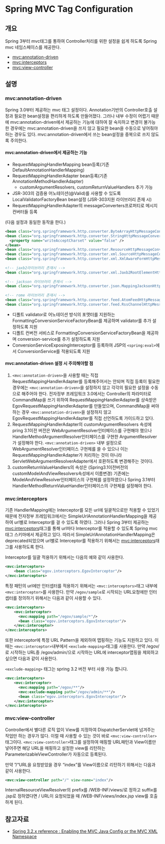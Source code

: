 # Spring MVC Tag Configuration

## 개요

Spring 3부터 mvc태그를 통하여 Controller처리를 위한 설정을 쉽게 하도록 Spring mvc 네임스페이스를 제공한다.

- [<mvc:annotation-driven>](#mvcannotation-driven)
- [<mvc:interceptors>](#mvcinterceptors)
- [<mvc:view-controller>](#mvcview-controller)

## 설명

### mvc:annotation-driven

Spring 3.0부터 제공하는 mvc 태그 설정이다. Annotation기반의 Controller호출 설정과 필요한 bean설정을 편리하게 하도록 만들어졌다. 그러나 내부 수정이 어렵기 때문에 mvc:annotation-driven에서 제공하는 기능에 대하여 잘 숙지하고 변경이 불가능 한 경우에는 mvc:annotation-driven을 쓰지 않고 필요한 bean을 수동으로 넣어줘야하는 경우도 있다.
mvc:annotation-driven에서 쓰는 bean설정을 중복으로 쓰지 않도록 주의한다.

#### mvc:annotation-driven에서 제공하는 기능

- RequestMappingHandlerMapping bean등록(기존 DefaultAnnotationHandlerMapping)
- RequestMappingHandlerAdapter bean등록(기존 AnnotationMethodHandlerAdapter)
  - customArgumentResolvers, customReturnValueHandlers 추가 가능
- JSR-303의 검증용 어노테이션(@Valid)를 사용할 수 있도록 LocalValidatorFactoryBean bean설정 (JSR-303지원 라이브러리 존재 시)
- RequestMappingHandlerAdapter의 messageConverters프로퍼티로 메시지 컨버터들 등록

(다음 설정과 동일한 동작을 한다.)

```xml
<bean class="org.springframework.http.converter.ByteArrayHttpMessageConverter" />
<bean class="org.springframework.http.converter.StringHttpMessageConverter">
  <property name="writeAcceptCharset" value="false" />
</bean>
<bean class="org.springframework.http.converter.ResourceHttpMessageConverter" />
<bean class="org.springframework.http.converter.xml.SourceHttpMessageConverter" />
<bean class="org.springframework.http.converter.xml.XmlAwareFormHttpMessageConverter" />
 
<!-- jaxb2라이브러리 존재시 -->
<bean class="org.springframework.http.converter.xml.Jaxb2RootElementHttpMessageConverter" />
 
<!-- jackson 라이브러리 존재시 -->
<bean class="org.springframework.http.converter.json.MappingJacksonHttpMessageConverter"/>
 
<!-- rome 라이브러리 존재시 -->
<bean class="org.springframework.http.converter.feed.AtomFeedHttpMessageConverter" />
<bean class="org.springframework.http.converter.feed.RssChannelHttpMessageConverter" />
```

- 디폴트 validator로 어노테이션 방식의 포맷터를 지원하는 FormattingConversionServiceFactoryBean를 제공하며 validator를 추가 설정하도록 지원
- 디폴트 컨버전 서비스로 FormattingConversionServiceFactoryBean을 제공하며 conversion-service를 추가 설정하도록 지원
- ConversionServiceExposingInterceptor를 등록하여 JSP의 `<spring:eval>`에서 ConversionService를 적용되도록 지원

#### mvc:annotation-driven 설정 시 주의해야할 점

1. `<mvc:annotation-driven>`을 사용할 때는 직접 RequestMappingHandlerAdapter를 등록해주어서는 안되며 직접 등록이 필요한 경우에는 `<mvc:annotation-driven>`을 설정하지 않고 각각의 필요한 설정을 수동으로 해주어야 한다. 전자정부 프레임워크 3.0에서는 Controller의 파라미터로 CommandMap을 쓰기 위하여 RequestMappingHandlerAdapter를 상속받은 EgovRequestMappingHandlerAdapter를 만들었으며, CommandMap을 써야하는 경우 `<mvc:annotation-driven>`을 설정하지 않고 EgovRequestMappingHandlerAdapter를 직접 선언하도록 가이드하고 있다.
2. RequestMappingHandlerAdapter의 customArgumentResolvers 속성에 pring 3.1이전 버전은 WebArgumentResolver인터페이스를 구현해야 했으나 HandlerMethodArgumentResolver인터페이스를 구현한 ArgumentResolver가 설정해야 한다. `<mvc:annotation-driven>` 내부 설정으로 WebArgumentResolver인터페이스 구현체를 쓸 수 있으나 이는 RequestMappingHandlerAdapter가 처리하는 것이 아니라 ServletWebArgumentResolverAdapter에서 호환하도록 변경해주는 것이다.
3. customReturnValueHandlers의 속성은 (Spring3.1이전버전의 customModelAndViewResolvers속성에서 이름변경) 기존에는 ModelAndViewResolver인터페이스의 구현체를 설정하였으나 Spring 3.1부터 HandlerMethodReturnValueHandler인터페이스의 구현체를 설정해야 한다.

### mvc:interceptors

기존 HandlerMapping에는 Interceptor를 모든 url에 일괄적으로만 적용할 수 있었기 때문에 전자정부 프레임워크에서는 SimpleUrlAnnotationHandlerMapping을 제공하여 url별로 Interceptor를 걸 수 있도록 하였다. 그러나 Spring 3부터 제공하는 <mvc:interceptors>태그를 통해 url마다 Interceptor를 적용할 수 있도록 Spring mvc태그 스키마에서 제공하고 있다. 따라서 SimpleUrlAnnotationHandlerMapping은 deprecated되었으며 url별로 Interceptor를 적용하기 위해서는 <mvc:interceptors>태그를 사용하도록 한다.

Interceptor를 일괄 적용하기 위해서는 다음의 예와 같이 사용한다.

```xml
<mvc:interceptors>
    <bean class="egov.interceptors.EgovInterceptor"/>
</mvc:interceptors>
```

특정 패턴의 url에만 인터셉터를 적용하기 위해서는 `<mvc:interceptors>`태그 내부에 `<mvc:interceptor>`를 사용한다.
만약 `/egov/sample`로 시작되는 URL요청에만 인터셉터를 정의하기 위해서는 다음과 같이 사용할 수 있다.

```xml
<mvc:interceptors>
    <mvc:interceptor>
      <mvc:mapping path="/egov/sample/*"/>
      <bean class="egov.interceptors.EgovInterceptor"/>
    </mvc:interceptor>
</mvc:interceptors>
```

또한 interceptor에 특정 URL Pattern을 제외하여 맵핑하는 기능도 지원하고 있다. 이 때는 `<mvc:interceptor>`내부에서 `<exclude-mapping>`태그를 사용한다.
만약 /egov/로 시작하는 URL중 /egov/admin/으로 시작하는 URL에 interceptor맵핑을 제외하고 싶으면 다음과 같이 사용한다.

`<exclude-mapping>` 태그는 spring 3.2 버전 부터 사용 가능 합니다.

```xml
<mvc:interceptors>
    <mvc:interceptor>
      <mvc:mapping path="/egov/**"/>
      <mvc:exclude-mapping path="/egov/admin/**"/>
      <bean class="egov.interceptors.EgovInterceptor"/>
    </mvc:interceptor>
</mvc:interceptors>
```

### mvc:view-controller

Controller에서 별다른 로직 없이 View를 지정하여 DispatcherServlet에 넘겨주는 작업만 하는 경우가 많다. 이럴 때 사용할 수 있는 것이 바로 `<mvc:view-controller>`태그이다.
`<mvc:view-controller>`태그를 설정하여 매핑할 URL패턴과 View이름만 넣어주면 해당 URL을 매핑하고 설정한 view를 리턴하는 ParameterizableViewController가 자동으로 등록된다.

만약 ”/“URL을 요청받았을 경우 “index”를 View이름으로 리턴하기 위해서는 다음과 같이 사용한다.

```xml
<mvc:view-controller path="/" view-name="index"/>
```

InternalResourceViewResolver의 prefix를 /WEB-INF/views/로 정하고 suffix를 .jsp로 정하였다면 / URL이 요청되었을 때 /WEB-INF/views/index.jsp view를 호출하게 된다.

## 참고자료

- [Spring 3.2.x reference : Enabling the MVC Java Config or the MVC XML Namespace](http://docs.spring.io/spring/docs/3.2.x/spring-framework-reference/html/mvc.html#mvc-config-enable/)
